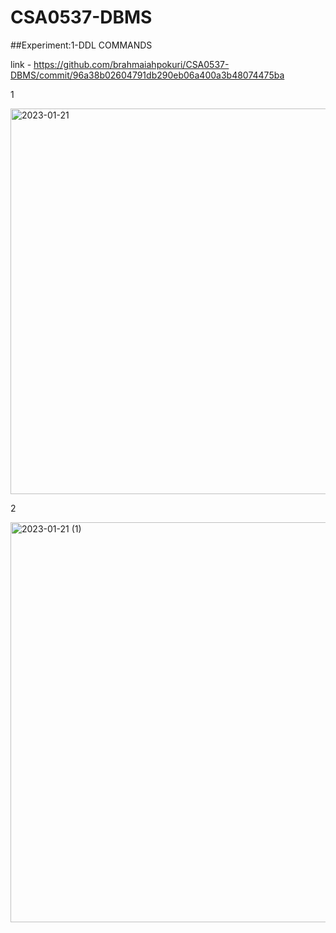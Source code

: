 # CSA0537-DBMS
##Experiment:1-DDL COMMANDS

link - https://github.com/brahmaiahpokuri/CSA0537-DBMS/commit/96a38b02604791db290eb06a400a3b48074475ba

1

<img width="617" alt="2023-01-21" src="https://user-images.githubusercontent.com/122426938/213874104-bee48ae3-93d9-4ba8-a390-f45ef52af094.png">

2

<img width="640" alt="2023-01-21 (1)" src="https://user-images.githubusercontent.com/122426938/213875157-9adf9023-629c-4a59-8caf-3d9032ff282a.png">
